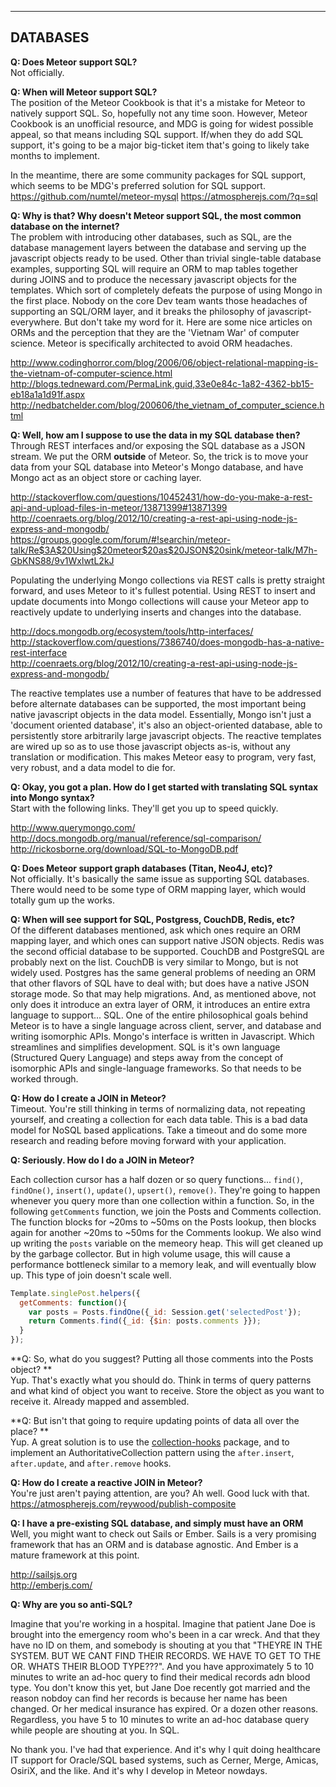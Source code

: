 ------------------------------------------------------------------
## DATABASES

**Q: Does Meteor support SQL?**  
Not officially.  

**Q: When will Meteor support SQL?**  
The position of the Meteor Cookbook is that it's a mistake for Meteor to natively support SQL.  So, hopefully not any time soon.  However, Meteor Cookbook is an unofficial resource, and MDG is going for widest possible appeal, so that means including SQL support.  If/when they do add SQL support, it's going to be a major big-ticket item that's going to likely take months to implement.  

In the meantime, there are some community packages for SQL support, which seems to be MDG's preferred solution for SQL support.  
https://github.com/numtel/meteor-mysql
https://atmospherejs.com/?q=sql

**Q: Why is that?  Why doesn't Meteor support SQL, the most common database on the internet?**  
The problem with introducing other databases, such as SQL, are the database management layers between the database and serving up the javascript objects ready to be used. Other than trivial single-table database examples, supporting SQL will require an ORM to map tables together during JOINS and to produce the necessary javascript objects for the templates. Which sort of completely defeats the purpose of using Mongo in the first place. Nobody on the core Dev team wants those headaches of supporting an SQL/ORM layer, and it breaks the philosophy of javascript-everywhere.  But don't take my word for it. Here are some nice articles on ORMs and the perception that they are the 'Vietnam War' of computer science. Meteor is specifically architected to avoid ORM headaches.

http://www.codinghorror.com/blog/2006/06/object-relational-mapping-is-the-vietnam-of-computer-science.html  
http://blogs.tedneward.com/PermaLink,guid,33e0e84c-1a82-4362-bb15-eb18a1a1d91f.aspx  
http://nedbatchelder.com/blog/200606/the_vietnam_of_computer_science.html

**Q: Well, how am I suppose to use the data in my SQL database then?**  
Through REST interfaces and/or exposing the SQL database as a JSON stream.  We put the ORM __outside__ of Meteor.  So, the trick is to move your data from your SQL database into Meteor's Mongo database, and have Mongo act as an object store or caching layer.

http://stackoverflow.com/questions/10452431/how-do-you-make-a-rest-api-and-upload-files-in-meteor/13871399#13871399    
http://coenraets.org/blog/2012/10/creating-a-rest-api-using-node-js-express-and-mongodb/   
https://groups.google.com/forum/#!searchin/meteor-talk/Re$3A$20Using$20meteor$20as$20JSON$20sink/meteor-talk/M7h-GbKNS88/9v1WxlwtL2kJ  

Populating the underlying Mongo collections via REST calls is pretty straight forward, and uses Meteor to it's fullest potential.  Using REST to insert and update documents into Mongo collections will cause your Meteor app to reactively update to underlying inserts and changes into the database.  

http://docs.mongodb.org/ecosystem/tools/http-interfaces/  
http://stackoverflow.com/questions/7386740/does-mongodb-has-a-native-rest-interface  
http://coenraets.org/blog/2012/10/creating-a-rest-api-using-node-js-express-and-mongodb/  

The reactive templates use a number of features that have to be addressed before alternate databases can be supported, the most important being native javascript objects in the data model.  Essentially, Mongo isn't just a 'document oriented database', it's also an object-oriented database, able to persistently store arbitrarily large javascript objects.  The reactive templates are wired up so as to use those javascript objects as-is, without any translation or modification.  This makes Meteor easy to program, very fast, very robust, and a data model to die for.

**Q: Okay, you got a plan.  How do I get started with translating SQL syntax into Mongo syntax?**  
Start with the following links.  They'll get you up to speed quickly.

http://www.querymongo.com/  
http://docs.mongodb.org/manual/reference/sql-comparison/   
http://rickosborne.org/download/SQL-to-MongoDB.pdf  

**Q:  Does Meteor support graph databases (Titan, Neo4J, etc)?**  
Not officially.  It's basically the same issue as supporting SQL databases.  There would need to be some type of ORM mapping layer, which would totally gum up the works.

**Q:  When will see support for SQL, Postgress, CouchDB, Redis, etc?**  
Of the different databases mentioned, ask which ones require an ORM mapping layer, and which ones can support native JSON objects.  Redis was the second official database to be supported.  CouchDB and PostgreSQL are probably next on the list.  CouchDB is very similar to Mongo, but is not widely used.  Postgres has the same general problems of needing an ORM that other flavors of SQL have to deal with; but does have a native JSON storage mode.  So that may help migrations.   And, as mentioned above, not only does it introduce an extra layer of ORM, it introduces an entire extra language to support... SQL.  One of the entire philosophical goals behind Meteor is to have a single language across client, server, and database and writing isomorphic APIs.  Mongo's interface is written in Javascript.  Which streamlines and simplifies development.  SQL is it's own language (Structured Query Language) and steps away from the concept of isomorphic APIs and single-language frameworks.  So that needs to be worked through.


**Q:  How do I create a JOIN in Meteor?**  
Timeout.  You're still thinking in terms of normalizing data, not repeating yourself, and creating a collection for each data table.  This is a bad data model for NoSQL based applications.  Take a timeout and do some more research and reading before moving forward with your application.

**Q:  Seriously.  How do I do a JOIN in Meteor?**  

Each collection cursor has a half dozen or so query functions... ``find()``, ``findOne()``, ``insert()``, ``update()``, ``upsert()``, ``remove()``.   They're going to happen whenever you query more than one collection within a function.  So, in the following ``getComments`` function, we join the Posts and Comments collection.  The function blocks for ~20ms to ~50ms on the Posts lookup, then blocks again for another ~20ms to ~50ms for the Comments lookup.  We also wind up writing the ``posts`` variable on the memeory heap.  This will get cleaned up by the garbage collector.  But in high volume usage, this will cause a performance bottleneck similar to a memory leak, and will eventually blow up.  This type of join doesn't scale well.

````js
Template.singlePost.helpers({
  getComments: function(){
    var posts = Posts.findOne({_id: Session.get('selectedPost'});
    return Comments.find({_id: {$in: posts.comments }});
  }
});
````
**Q:  So, what do you suggest?  Putting all those comments into the Posts object? **   
Yup.  That's exactly what you should do.  Think in terms of query patterns and what kind of object you want to receive.  Store the object as you want to receive it.  Already mapped and assembled.  

**Q:  But isn't that going to require updating points of data all over the place? **   
Yup.  A great solution is to use the [collection-hooks](https://atmospherejs.com/matb33/collection-hooks) package, and to implement an AuthoritativeCollection pattern using the ``after.insert``, ``after.update``, and ``after.remove`` hooks.  

**Q:  How do I create a reactive JOIN in Meteor?**  
You're just aren't paying attention, are you?  Ah well.  Good luck with that.   
https://atmospherejs.com/reywood/publish-composite

**Q: I have a pre-existing SQL database, and simply must have an ORM**  
Well, you might want to check out Sails or Ember.  Sails is a very promising framework that has an ORM and is database agnostic.  And Ember is a mature framework at this point.  

http://sailsjs.org  
http://emberjs.com/

**Q: Why are you so anti-SQL?**  

Imagine that you're working in a hospital.  Imagine that patient Jane Doe is brought into the emergency room who's been in a car wreck.  And that they have no ID on them, and somebody is shouting at you that "THEYRE IN THE SYSTEM.  BUT WE CANT FIND THEIR RECORDS.  WE HAVE TO GET TO THE OR.  WHATS THEIR BLOOD TYPE???".  And you have approximately 5 to 10 minutes to write an ad-hoc query to find their medical records adn blood type.  You don't know this yet, but Jane Doe recently got married and the reason nobdoy can find her records is because her name has been changed.  Or her medical insurance has expired.  Or a dozen other reasons.  Regardless, you have 5 to 10 minutes to write an ad-hoc database query while people are shouting at you.  In SQL.  

No thank you.  I've had that experience.  And it's why I quit doing healthcare IT support for Oracle/SQL based systems, such as Cerner, Merge, Amicas, OsiriX, and the like.  And it's why I develop in Meteor nowdays.  

